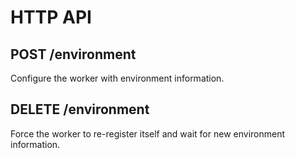 # HTTP API 

## POST /environment

Configure the worker with environment information.

## DELETE /environment 

Force the worker to re-register itself and wait for new environment information.
